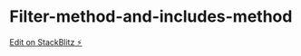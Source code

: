 # Filter-method-and-includes-method

[Edit on StackBlitz ⚡️](https://stackblitz.com/edit/react-or8hib)